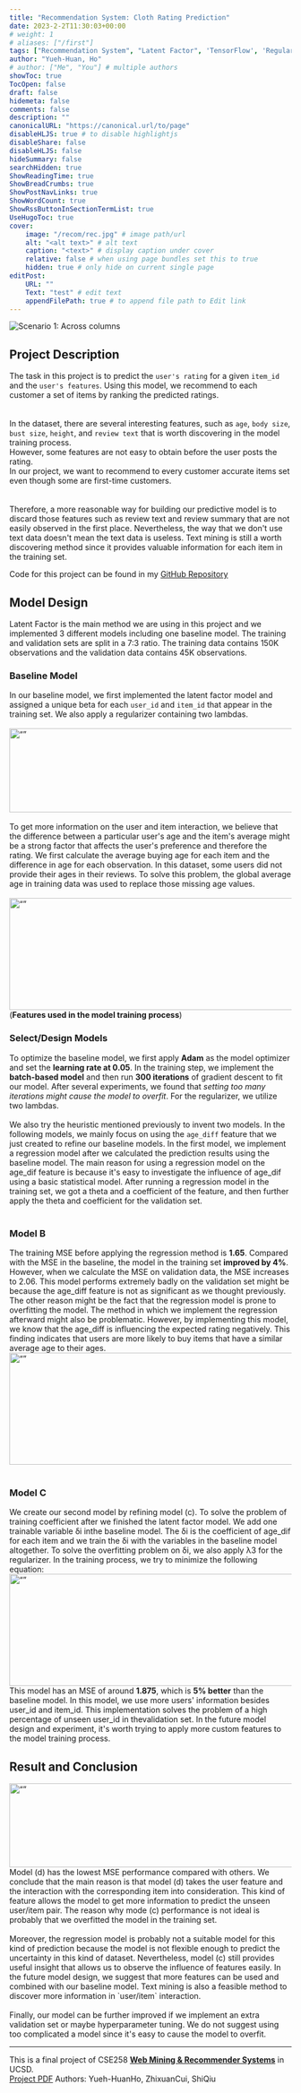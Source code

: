 ```yaml
---
title: "Recommendation System: Cloth Rating Prediction"
date: 2023-2-2T11:30:03+00:00
# weight: 1
# aliases: ["/first"]
tags: ["Recommendation System", "Latent Factor", 'TensorFlow', 'Regularization']
author: "Yueh-Huan, Ho"
# author: ["Me", "You"] # multiple authors
showToc: true
TocOpen: false
draft: false
hidemeta: false
comments: false
description: ""
canonicalURL: "https://canonical.url/to/page"
disableHLJS: true # to disable highlightjs
disableShare: false
disableHLJS: false
hideSummary: false
searchHidden: true
ShowReadingTime: true
ShowBreadCrumbs: true
ShowPostNavLinks: true
ShowWordCount: true
ShowRssButtonInSectionTermList: true
UseHugoToc: true
cover:
    image: "/recom/rec.jpg" # image path/url
    alt: "<alt text>" # alt text
    caption: "<text>" # display caption under cover
    relative: false # when using page bundles set this to true
    hidden: true # only hide on current single page
editPost:
    URL: ""
    Text: "test" # edit text
    appendFilePath: true # to append file path to Edit link
---
```


![Scenario 1: Across columns](/recom/rec.jpg)
## Project Description 
The task in this project is to predict the `user's rating` for a given `item_id` and the `user's features`.
Using this model, we recommend to each customer a set of items by ranking the predicted ratings.\
<br/><br/>
In the dataset, there are several interesting features, such as `age`, `body size`, `bust size`, `height`, and `review text` that is worth discovering in the model training process.\
However, some features are not easy to obtain before the user posts the rating.\
In our project, we want to recommend to every customer accurate items set even though some are first-time customers.\
<br/><br/>
Therefore, a more reasonable way for building our predictive model is to discard those features such as review text and review summary that are not easily observed 
in the first place. Nevertheless, the way that we don't use text data doesn't mean the text data is useless.
Text mining is still a worth discovering method since it provides valuable information for each item in the training set.

Code for this project can be found in my  [GitHub Repository](
https://github.com/yueeeeeee87/Recommendation_System_Cloth_Rating_Prediction-/blob/main/assignment1.py)

## Model Design
Latent Factor is the main method we are using in this project and we implemented 3 different models including one baseline model.
The training and validation sets are split in a 7:3 ratio. The training data contains 150K observations and the validation data contains 45K observations. 

### Baseline Model
In our baseline model, we first implemented the latent factor model and assigned a 
unique beta for each `user_id` and `item_id` that appear in the training set. We also apply 
a regularizer containing two lambdas.
<br/><br/>
<img src=/recom/baseline.jpg alt= “” width="600" height="150">
<br/><br/>
To get more information on the user and item interaction, we believe that the difference between a particular user's age 
and the item's average might be a strong factor that affects the user's preference and therefore the rating. We first calculate the 
average buying age for each item and the difference in age for each observation. In this dataset, some users did not provide 
their ages in their reviews. To solve this problem, the global average age in training data was used to replace those missing age 
values.
<br/><br/>
<img src=/recom/features.jpg alt= “” width="650" height="200">(**Features used in the model training process**)

### Select/Design Models
To optimize the baseline model, we first apply **Adam** as the model optimizer and set the **learning rate at 0.05**. In the training step, 
we implement the **batch-based model** and then run **300 iterations** of gradient descent to fit our model. After several experiments, 
we found that *setting too many iterations might cause the model to overfit*. For the regularizer, we utilize two lambdas. 
<br/><br/>
We also try the heuristic mentioned previously to invent two models. In the following models, we mainly focus on using 
the `age_diff` feature that we just created to refine our baseline models. In the first model, we implement a regression model after we calculated the 
prediction results using the baseline model. The main reason for using a regression model on the age_dif feature is because it's easy to investigate the influence of age_dif using a basic statistical model. After running a regression model in the training set, we got a theta and a coefficient of the feature, and then further apply the theta and coefficient for the validation set.
<br/><br/>
### Model B
The training MSE before applying the regression method is **1.65**. Compared with the MSE in the baseline, the model in the 
training set **improved by 4%**. However, when we calculate the MSE on validation data, the MSE increases to 2.06. This model 
performs extremely badly on the validation set might be because the age_diff feature is not as significant as we thought previously. 
The other reason might be the fact that the regression model is prone to overfitting the model. The method in which we implement 
the regression afterward might also be problematic. However, by implementing this model, we know that the age_diff is 
influencing the expected rating negatively. This finding indicates that users are more likely to buy items that have a similar 
average age to their ages.
<img src=/recom/model_b.jpg alt= “” width="650" height="200">
<br/><br/>
### Model C
We create our second model by refining model (c). To solve the problem of training coefficient after we finished the latent factor 
model. We add one trainable variable δi inthe baseline model. The δi is the coefficient of age_dif for each item and we train the δi 
with the variables in the baseline model altogether. To solve the overfitting problem on δi, we also apply λ3 for the regularizer. 
In the training process, we try to minimize the following equation:
<img src=/recom/model_c.jpg alt= “” width="650" height="200">
This model has an MSE of around **1.875**, which is **5% better** than the baseline model. 
In this model, we use more users' information besides user_id and item_id. This implementation solves the problem of a 
high percentage of unseen user_id in thevalidation set. In the future model design and experiment, it's worth trying to apply 
more custom features to the model training process. 
## Result and Conclusion
<img src=/recom/result.jpg alt= “” width="750" height="150">
Model (d) has the lowest MSE performance compared with others. We conclude that the 
main reason is that model (d) takes the user feature and the interaction with the corresponding item into consideration. This 
kind of feature allows the model to get more information to predict the unseen user/item 
pair. The reason why mode (c) performance is not ideal is probably that we overfitted the 
model in the training set.
<br/><br/>
Moreover, the regression model is probably not a suitable model for this kind of 
prediction because the model is not flexible enough to predict the uncertainty in this kind of dataset. Nevertheless, model (c) still 
provides useful insight that allows us to observe the influence of features easily. In the future model design, we suggest that 
more features can be used and combined with our baseline model. Text mining is also a feasible method to discover more 
information in `user/item` interaction.
<br/><br/>
Finally, our model can be further improved if we implement an extra 
validation set or maybe hyperparameter tuning. We do not suggest using too complicated a model since it's easy to cause 
the model to overfit.

___
This is a final project of CSE258 [**Web Mining & Recommender Systems**](https://cseweb.ucsd.edu/classes/fa22/cse258-a/) in UCSD.\
[Project PDF](/recom/Assignment2.pdf) Authors: Yueh-HuanHo, ZhixuanCui, ShiQiu
